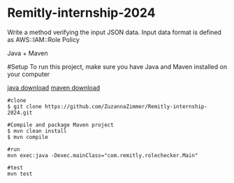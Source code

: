 # Remitly-internship-2024

Write a method verifying the input JSON data. Input data format is defined as AWS::IAM::Role Policy

Java + Maven

#Setup
To run this project, make sure you have Java and Maven installed on your computer

[java download](https://www.oracle.com/java/technologies/downloads/)
[maven download](https://maven.apache.org/download.cgi)

```
#clone
$ git clone https://github.com/ZuzannaZimmer/Remitly-internship-2024.git

#Compile and package Maven project
$ mvn clean install
$ mvn compile

#run
mvn exec:java -Dexec.mainClass="com.remitly.rolechecker.Main"

#test
mvn test

```
